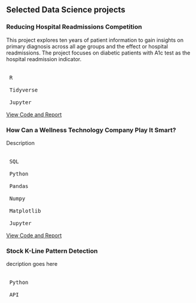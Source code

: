 ## Selected Data Science projects


### Reducing Hospital Readmissions Competition
This project explores ten years of patient information to gain insights on primary diagnosis across all age groups and the effect or hospital readmissions. The project focuses on diabetic patients with A1c test as the hospital readmission indicator. \
\
<kbd> <br> R <br> </kbd> <kbd> <br> Tidyverse <br> </kbd> <kbd> <br> Jupyter <br> </kbd>  \
[View Code and Report](https://app.datacamp.com/workspace/w/52988f5d-7134-4f27-b4d3-fc87ca1875d0/edit)

### How Can a Wellness Technology Company Play It Smart? ###
Description \
\
<kbd> <br> SQL <br> </kbd> <kbd> <br> Python <br> </kbd> <kbd> <br> Pandas <br> </kbd> <kbd> <br> Numpy <br> </kbd> <kbd> <br> Matplotlib <br> </kbd> <kbd> <br> Jupyter <br> </kbd>  \
[View Code and Report](https://app.datacamp.com/workspace/w/2c4024e5-32d0-4e97-b104-700939e6c543/edit)

### Stock K-Line Pattern Detection
decription goes here \
\
<kbd> <br> Python <br> </kbd> <kbd> <br> API <br> </kbd> 
<!--- ![data visualization](/path/to/image.png "Text to show on mouseover"). -->

